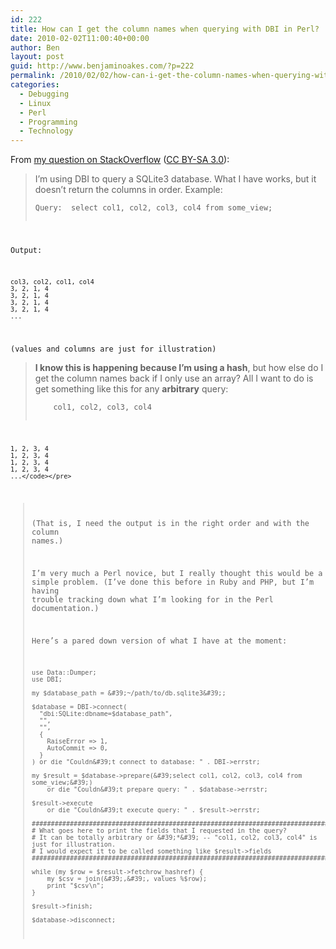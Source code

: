 ```yaml
---
id: 222
title: How can I get the column names when querying with DBI in Perl?
date: 2010-02-02T11:00:40+00:00
author: Ben
layout: post
guid: http://www.benjaminoakes.com/?p=222
permalink: /2010/02/02/how-can-i-get-the-column-names-when-querying-with-dbi-in-perl/
categories:
  - Debugging
  - Linux
  - Perl
  - Programming
  - Technology
---
```

From [my question on StackOverflow](http://stackoverflow.com/questions/2283065/how-can-i-get-the-column-names-when-querying-with-dbi-in-perl) ([CC BY-SA 3.0](http://creativecommons.org/licenses/by-sa/3.0/)):

> I&#8217;m using DBI to query a SQLite3 database. What I have works, but it doesn&#8217;t return the columns in order. Example:
> 
> <pre><code class="no-highlight">Query:  select col1, col2, col3, col4 from some_view;
Output:

    col3, col2, col1, col4
    3, 2, 1, 4
    3, 2, 1, 4
    3, 2, 1, 4
    3, 2, 1, 4
    ...

(values and columns are just for illustration)</code></pre>
> 
> **I know this is happening because I&#8217;m using a hash**, but how else do I get the column names back if I only use an array? All I want to do is get something like this for any **arbitrary** query:
> 
> <pre><code class="no-highlight">    col1, col2, col3, col4
    1, 2, 3, 4
    1, 2, 3, 4
    1, 2, 3, 4
    1, 2, 3, 4
    ...</code></pre>
> 
> (That is, I need the output is in the right order and with the column names.)
> 
> I&#8217;m very much a Perl novice, but I really thought this would be a simple problem. (I&#8217;ve done this before in Ruby and PHP, but I&#8217;m having trouble tracking down what I&#8217;m looking for in the Perl documentation.)
> 
> Here&#8217;s a pared down version of what I have at the moment:
> 
>     use Data::Dumper;
>     use DBI;
>     
>     my $database_path = &#39;~/path/to/db.sqlite3&#39;;
>     
>     $database = DBI->connect(
>       "dbi:SQLite:dbname=$database_path",
>       "",
>       "",
>       {
>         RaiseError => 1,
>         AutoCommit => 0,
>       }
>     ) or die "Couldn&#39;t connect to database: " . DBI->errstr;
>     
>     my $result = $database->prepare(&#39;select col1, col2, col3, col4 from some_view;&#39;)
>         or die "Couldn&#39;t prepare query: " . $database->errstr;
>     
>     $result->execute
>         or die "Couldn&#39;t execute query: " . $result->errstr;
>     
>     ########################################################################################### 
>     # What goes here to print the fields that I requested in the query?
>     # It can be totally arbitrary or &#39;*&#39; -- "col1, col2, col3, col4" is just for illustration.
>     # I would expect it to be called something like $result->fields
>     ########################################################################################### 
>     
>     while (my $row = $result->fetchrow_hashref) {
>         my $csv = join(&#39;,&#39;, values %$row);
>         print "$csv\n";
>     }
>     
>     $result->finish;
>     
>     $database->disconnect;